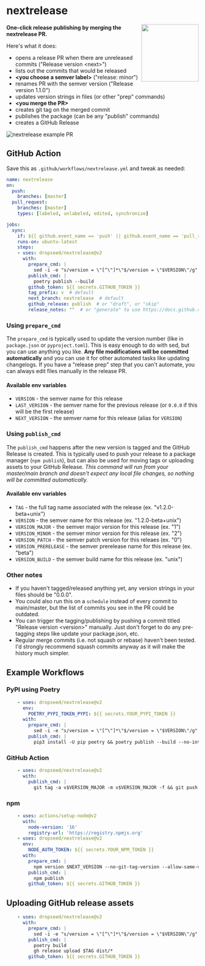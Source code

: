 # nextrelease

<img src="https://user-images.githubusercontent.com/649496/132932159-942f85cc-8f9e-4577-90f4-2315dded6d3f.png" width="150" height="150" align="right" />

**One-click release publishing by merging the nextrelease PR.**

Here's what it does:
- opens a release PR when there are unreleased commits ("Release version \<next\>")
- lists out the commits that would be released
- **\<you choose a semver label\>** ("release: minor")
- renames PR with the semver version ("Release version 1.1.0")
- updates version strings in files (or other "prep" commands)
- **\<you merge the PR\>**
- creates git tag on the merged commit
- publishes the package (can be any "publish" commands)
- creates a GitHub Release

![nextrelease example PR](https://user-images.githubusercontent.com/649496/132930548-537e53ff-e7bc-4e05-8f65-cf03b8cf33e0.png)

## GitHub Action

Save this as `.github/workflows/nextrelease.yml` and tweak as needed:

```yml
name: nextrelease
on:
  push:
    branches: [master]
  pull_request:
    branches: [master]
    types: [labeled, unlabeled, edited, synchronize]

jobs:
  sync:
    if: ${{ github.event_name == 'push' || github.event_name == 'pull_request' && github.head_ref == 'nextrelease' }}
    runs-on: ubuntu-latest
    steps:
    - uses: dropseed/nextrelease@v2
      with:
        prepare_cmd: |
          sed -i -e "s/version = \"[^\"]*\"$/version = \"$VERSION\"/g" pyproject.toml
        publish_cmd: |
          poetry publish --build
        github_token: ${{ secrets.GITHUB_TOKEN }}
        tag_prefix: v  # default
        next_branch: nextrelease  # default
        github_release: publish  # or "draft", or "skip"
        release_notes: ""  # or "generate" to use https://docs.github.com/en/repositories/releasing-projects-on-github/automatically-generated-release-notes
```

### Using `prepare_cmd`

The `prepare_cmd` is typically used to update the version number (like in `package.json` or `pyproject.toml`).
This is easy enough to do with sed, but you can use anything you like.
**Any file modifications will be committed automatically** and you can use it for other automated tasks like updating changelogs.
If you have a "release prep" step that you can't automate, you can always edit files manually in the release PR.

#### Available env variables

- `VERSION` - the semver name for this release
- `LAST_VERSION` - the semver name for the previous release (or `0.0.0` if this will be the first release)
- `NEXT_VERSION` - the semver name for this release (alias for `VERSION`)

### Using `publish_cmd`

The `publish_cmd` happens after the new version is tagged and the GitHub Release is created.
This is typically used to push your release to a package manager (`npm publish`),
but can also be used for moving tags or uploading assets to your GitHub Release.
*This command will run from your master/main branch and doesn't expect any local file changes, so nothing will be committed automatically.*

#### Available env variables

- `TAG` - the full tag name associated with the release (ex. "v1.2.0-beta+unix")
- `VERSION` - the semver name for this release (ex. "1.2.0-beta+unix")
- `VERSION_MAJOR` - the semver major version for this release (ex. "1")
- `VERSION_MINOR` - the semver minor version for this release (ex. "2")
- `VERSION_PATCH` - the semver patch version for this releaes (ex. "0")
- `VERSION_PRERELEASE` - the semver prerelease name for this release (ex. "beta")
- `VERSION_BUILD` - the semver build name for this release (ex. "unix")

### Other notes

- If you haven't tagged/released anything yet, any version strings in your files should be "0.0.0".
- You could also run this on a `schedule` instead of every commit to main/master, but the list of commits you see in the PR could be outdated.
- You can trigger the tagging/publishing by pushing a commit titled "Release version \<version\>" manually. Just don't forget to do any pre-tagging steps like update your package.json, etc.
- Regular merge commits (i.e. not squash or rebase) haven't been tested. I'd strongly recommend squash commits anyway as it will make the history much simpler.

## Example Workflows

### PyPI using Poetry

```yaml
    - uses: dropseed/nextrelease@v2
      env:
        POETRY_PYPI_TOKEN_PYPI: ${{ secrets.YOUR_PYPI_TOKEN }}
      with:
        prepare_cmd: |
          sed -i -e "s/version = \"[^\"]*\"$/version = \"$VERSION\"/g" pyproject.toml
        publish_cmd: |
          pip3 install -U pip poetry && poetry publish --build --no-interaction
```

### GitHub Action

```yaml
    - uses: dropseed/nextrelease@v2
      with:
        publish_cmd: |
          git tag -a v$VERSION_MAJOR -m v$VERSION_MAJOR -f && git push origin v$VERSION_MAJOR -f
```

### npm

```yaml
    - uses: actions/setup-node@v2
      with:
        node-version: '16'
        registry-url: 'https://registry.npmjs.org'
    - uses: dropseed/nextrelease@v2
      env:
        NODE_AUTH_TOKEN: ${{ secrets.YOUR_NPM_TOKEN }}
      with:
        prepare_cmd: |
          npm version $NEXT_VERSION --no-git-tag-version --allow-same-version
        publish_cmd: |
          npm publish
        github_token: ${{ secrets.GITHUB_TOKEN }}
```

## Uploading GitHub release assets

```yaml
    - uses: dropseed/nextrelease@v2
      with:
        prepare_cmd: |
          sed -i -e "s/version = \"[^\"]*\"$/version = \"$VERSION\"/g" pyproject.toml
        publish_cmd: |
          poetry build
          gh release upload $TAG dist/*
        github_token: ${{ secrets.GITHUB_TOKEN }}
```
